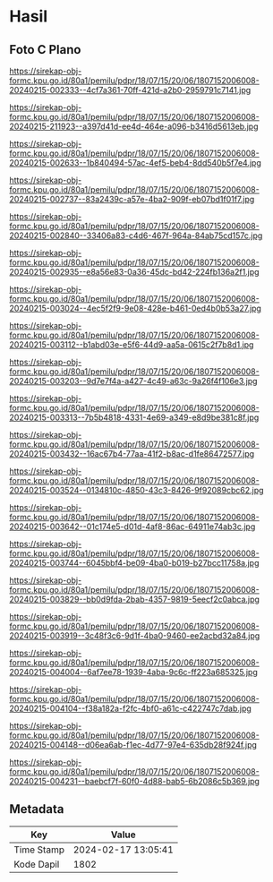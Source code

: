 # Hasil

## Foto C Plano

https://sirekap-obj-formc.kpu.go.id/80a1/pemilu/pdpr/18/07/15/20/06/1807152006008-20240215-002333--4cf7a361-70ff-421d-a2b0-2959791c7141.jpg

https://sirekap-obj-formc.kpu.go.id/80a1/pemilu/pdpr/18/07/15/20/06/1807152006008-20240215-211923--a397d41d-ee4d-464e-a096-b3416d5613eb.jpg

https://sirekap-obj-formc.kpu.go.id/80a1/pemilu/pdpr/18/07/15/20/06/1807152006008-20240215-002633--1b840494-57ac-4ef5-beb4-8dd540b5f7e4.jpg

https://sirekap-obj-formc.kpu.go.id/80a1/pemilu/pdpr/18/07/15/20/06/1807152006008-20240215-002737--83a2439c-a57e-4ba2-909f-eb07bd1f01f7.jpg

https://sirekap-obj-formc.kpu.go.id/80a1/pemilu/pdpr/18/07/15/20/06/1807152006008-20240215-002840--33406a83-c4d6-467f-964a-84ab75cd157c.jpg

https://sirekap-obj-formc.kpu.go.id/80a1/pemilu/pdpr/18/07/15/20/06/1807152006008-20240215-002935--e8a56e83-0a36-45dc-bd42-224fb136a2f1.jpg

https://sirekap-obj-formc.kpu.go.id/80a1/pemilu/pdpr/18/07/15/20/06/1807152006008-20240215-003024--4ec5f2f9-9e08-428e-b461-0ed4b0b53a27.jpg

https://sirekap-obj-formc.kpu.go.id/80a1/pemilu/pdpr/18/07/15/20/06/1807152006008-20240215-003112--b1abd03e-e5f6-44d9-aa5a-0615c2f7b8d1.jpg

https://sirekap-obj-formc.kpu.go.id/80a1/pemilu/pdpr/18/07/15/20/06/1807152006008-20240215-003203--9d7e7f4a-a427-4c49-a63c-9a26f4f106e3.jpg

https://sirekap-obj-formc.kpu.go.id/80a1/pemilu/pdpr/18/07/15/20/06/1807152006008-20240215-003313--7b5b4818-4331-4e69-a349-e8d9be381c8f.jpg

https://sirekap-obj-formc.kpu.go.id/80a1/pemilu/pdpr/18/07/15/20/06/1807152006008-20240215-003432--16ac67b4-77aa-41f2-b8ac-d1fe86472577.jpg

https://sirekap-obj-formc.kpu.go.id/80a1/pemilu/pdpr/18/07/15/20/06/1807152006008-20240215-003524--0134810c-4850-43c3-8426-9f92089cbc62.jpg

https://sirekap-obj-formc.kpu.go.id/80a1/pemilu/pdpr/18/07/15/20/06/1807152006008-20240215-003642--01c174e5-d01d-4af8-86ac-64911e74ab3c.jpg

https://sirekap-obj-formc.kpu.go.id/80a1/pemilu/pdpr/18/07/15/20/06/1807152006008-20240215-003744--6045bbf4-be09-4ba0-b019-b27bcc11758a.jpg

https://sirekap-obj-formc.kpu.go.id/80a1/pemilu/pdpr/18/07/15/20/06/1807152006008-20240215-003829--bb0d9fda-2bab-4357-9819-5eecf2c0abca.jpg

https://sirekap-obj-formc.kpu.go.id/80a1/pemilu/pdpr/18/07/15/20/06/1807152006008-20240215-003919--3c48f3c6-9d1f-4ba0-9460-ee2acbd32a84.jpg

https://sirekap-obj-formc.kpu.go.id/80a1/pemilu/pdpr/18/07/15/20/06/1807152006008-20240215-004004--6af7ee78-1939-4aba-9c6c-ff223a685325.jpg

https://sirekap-obj-formc.kpu.go.id/80a1/pemilu/pdpr/18/07/15/20/06/1807152006008-20240215-004104--f38a182a-f2fc-4bf0-a61c-c422747c7dab.jpg

https://sirekap-obj-formc.kpu.go.id/80a1/pemilu/pdpr/18/07/15/20/06/1807152006008-20240215-004148--d06ea6ab-f1ec-4d77-97e4-635db28f924f.jpg

https://sirekap-obj-formc.kpu.go.id/80a1/pemilu/pdpr/18/07/15/20/06/1807152006008-20240215-004231--baebcf7f-60f0-4d88-bab5-6b2086c5b369.jpg


## Metadata

| Key        | Value               |
| ---------- | ------------------- |
| Time Stamp | 2024-02-17 13:05:41 |
| Kode Dapil | 1802                |



